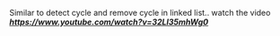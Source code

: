 Similar to detect cycle and remove cycle in linked list..
watch the video ***https://www.youtube.com/watch?v=32Ll35mhWg0***